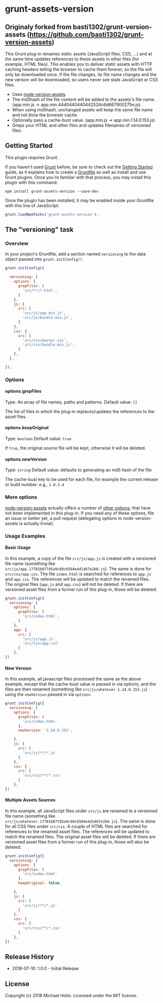 # grunt-assets-version

## Originaly forked from basti1302/grunt-version-assets (https://github.com/basti1302/grunt-version-assets)

This Grunt plug-in renames static assets (JavaScript files, CSS, ...) and at the same time updates references to these assets in other files (for example, HTML files). This enables you to deliver static assets with HTTP caching headers telling the browser to cache them forever, so the file will only be downloaded once. If the file changes, its file name changes and the new version will be downloaded, so users never see stale JavaScript or CSS files.

* Uses [node-version-assets](https://github.com/techjacker/node-version-assets).
* The md5hash of the file content will be added to the assets's file name. (app.min.js -> app.min.44d0440440442524c6d667900275e.js).
* When using md5hash, unchanged assets will keep the same file name and not blow the browser cache.
* Optionally pass a cache-bust value. (app.min.js -> app.min.1.14.0.153.js)
* Greps your HTML and other files and updates filenames of versioned files.

## Getting Started
This plugin requires Grunt.

If you haven't used [Grunt](http://gruntjs.com/) before, be sure to check out the [Getting Started](http://gruntjs.com/getting-started) guide, as it explains how to create a [Gruntfile](http://gruntjs.com/sample-gruntfile) as well as install and use Grunt plugins. Once you're familiar with that process, you may install this plugin with this command:

```shell
npm install grunt-assets-version --save-dev
```

Once the plugin has been installed, it may be enabled inside your Gruntfile with this line of JavaScript:

```js
grunt.loadNpmTasks('grunt-assets-version');
```

## The "versioning" task

### Overview
In your project's Gruntfile, add a section named `versioning` to the data object passed into `grunt.initConfig()`.

```js
grunt.initConfig({

  versioning: {
    options: {
      grepFiles: [
        'src/**/*.html',
      ]
    },
    js: {
      src: [
        'src/js/app.min.js',
        'src/js/bundle.min.js',
      ]
    },
    css: {
      src: [
        'src/css/master.css',
        'src/css/bundle.min.js',
      ]
    },
  },

});
```

### Options

#### options.grepFiles
Type: An array of file names, paths and patterns.
Default value: `[]`

The list of files in which the plug-in replaces/updates the references to the asset files.

#### options.keepOriginal
Type: `boolean`
Default value: `true`

If `true`, the original source file will be kept, otherwise it will be deleted.

#### options.newVersion
Type: `string`
Default value: defaults to generating an md5 hash of the file

The cache-bust key to be used for each file, for example the current release or build number. e.g., `1.0.2.4`

### More options

[node-version-assets](https://github.com/techjacker/node-version-assets) actually offers a number of [other options](https://github.com/techjacker/node-version-assets#options), that have not been implemented in this plug-in. If you need any of these options, file an issue or better yet, a pull request (delegating options to node-version-assets is actually trivial).

### Usage Examples

#### Basic Usage

In this example, a copy of the file `src/js/app.js` is created with a versioned file name (something like `src/js/app.17781b077d5a9c60c6504e4d1467e2b0.js`). The same is done for `src/css/app.css`. The file `index.html` is searched for references to `app.js` and `app.css`. The references will be updated to match the renamed files. The original files (`app.js` and `app.css`) will not be deleted. If there are versioned asset files from a former run of this plug-in, those will be deleted.

```js
grunt.initConfig({
  versioning: {
    options: {
      grepFiles: [
        'src/index.html',
      ]
    },
    app: {
      src: [
        'src/js/app.js',
        'src/css/app.css'
      ]
    },
})
```

#### New Version

In this example, all javascript files processed the same as the above example, except that the cache-bust value is passed in via options, and the files are then renamed (something like `src/js/whatever.1.14.0.153.js`) using the `newVersion` passed in via `options`. 

```js
grunt.initConfig({
  versioning: {
    options: {
      grepFiles: [
        'src/index.html'
      ],
      newVersion: '1.14.0.153',

    },
    js: {
      src: [
        'src/js/**/*.js'
      ]
    },
    css: {
      src: [
        'src/css/**/*.css'
      ]
    },
})
```

#### Multiple Assets Sources

In this example, all JavaScript files under `src/js` are renamed to a versioned file name (something like `src/js/whatever.17781b077d5a9c60c6504e4d1467e2b0.js`). The same is done for all CSS files under `src/css`. A couple of HTML files are searched for references to the renamed asset files. The references will be updated to match the renamed files. The original asset files will be deleted. If there are versioned asset files from a former run of this plug-in, those will also be deleted.

```js
grunt.initConfig({
  versioning: {
    options: {
      grepFiles: [
        'src/index.html'
      ],
      keepOriginal: false,

    },
    js: {
      src: [
        'src/js/**/*.js'
      ]
    },
    css: {
      src: [
        'src/css/**/*.css'
      ]
    },
})
```

## Release History
* 2018-07-10: 1.0.0 - Initial Release

## License
Copyright (c) 2018 Michael Holm. Licensed under the MIT license.
